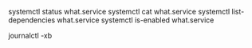 systemctl status what.service
systemctl cat what.service
systemctl list-dependencies what.service
systemctl is-enabled what.service

journalctl -xb


